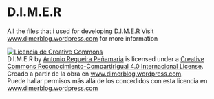 # D.I.M.E.R
All the files that i used for developing D.I.M.E.R
Visit www.dimerblog.wordpress.com for more information

<a rel="license" href="http://creativecommons.org/licenses/by-sa/4.0/"><img alt="Licencia de Creative Commons" style="border-width:0" src="https://i.creativecommons.org/l/by-sa/4.0/88x31.png" /></a><br /><span xmlns:dct="http://purl.org/dc/terms/" property="dct:title">D.I.M.E.R</span> by <a xmlns:cc="http://creativecommons.org/ns#" href="www.dimerblog.wordpress.com" property="cc:attributionName" rel="cc:attributionURL">Antonio Regueira Peñamaria</a> is licensed under a <a rel="license" href="http://creativecommons.org/licenses/by-sa/4.0/">Creative Commons Reconocimiento-CompartirIgual 4.0 Internacional License</a>.<br />Creado a partir de la obra en <a xmlns:dct="http://purl.org/dc/terms/" href="www.dimerblog.wordpress.com" rel="dct:source">www.dimerblog.wordpress.com</a>.<br />Puede hallar permisos más allá de los concedidos con esta licencia en <a xmlns:cc="http://creativecommons.org/ns#" href="www.dimerblog.wordpress.com" rel="cc:morePermissions">www.dimerblog.wordpress.com</a>
